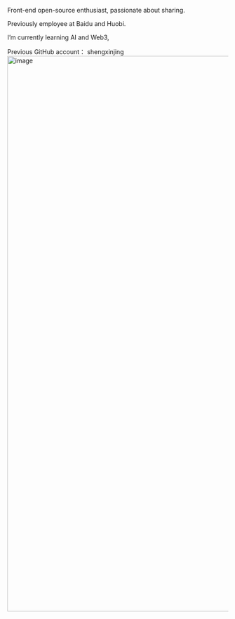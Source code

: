 Front-end open-source enthusiast, passionate about sharing.

Previously employee at Baidu and Huobi.

I’m currently learning AI and Web3, 


Previous GitHub account： shengxinjing
<img width="1265" alt="image" src="https://github.com/user-attachments/assets/861ba93c-02cd-456c-a176-262895835326">

<!--
**shengxj1/shengxj1** is a ✨ _special_ ✨ repository because its `README.md` (this file) appears on your GitHub profile.

Here are some ideas to get you started:

- 🔭 I’m currently working on ...
- 🌱 I’m currently learning ...
- 👯 I’m looking to collaborate on ...
- 🤔 I’m looking for help with ...
- 💬 Ask me about ...
- 📫 How to reach me: ...
- 😄 Pronouns: ...
- ⚡ Fun fact: ...
-->
